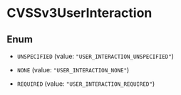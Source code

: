 
# CVSSv3UserInteraction

## Enum


* `UNSPECIFIED` (value: `"USER_INTERACTION_UNSPECIFIED"`)

* `NONE` (value: `"USER_INTERACTION_NONE"`)

* `REQUIRED` (value: `"USER_INTERACTION_REQUIRED"`)



